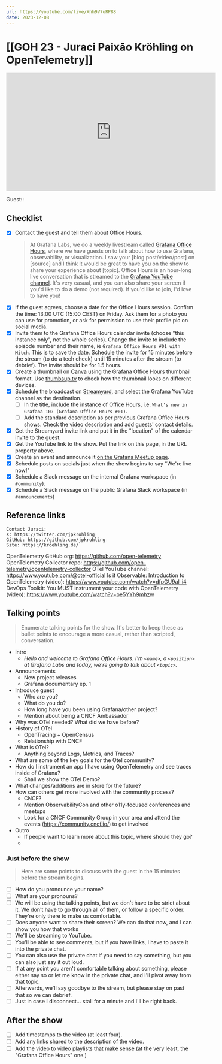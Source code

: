 ```yaml
---
url: https://youtube.com/live/Xhh9V7uRP88
date: 2023-12-08
---
```

# [[GOH 23 - Juraci Paixāo Kröhling on OpenTelemetry]]

<iframe width="560" height="315" src="https://www.youtube.com/embed/Xhh9V7uRP88" title="YouTube video player" frameborder="0" allow="accelerometer; autoplay; clipboard-write; encrypted-media; gyroscope; picture-in-picture" allowfullscreen></iframe>

Guest:: 

## Checklist

- [x] Contact the guest and tell them about Office Hours.
	> At Grafana Labs, we do a weekly livestream called [Grafana Office Hours](https://www.youtube.com/watch?v=uk7NoagbJ28&list=PLDGkOdUX1Ujrrse-cdj20RRah9hyHdxBu), where we have guests on to talk about how to use Grafana, observability, or visualization. I saw your [blog post/video/post] on [source] and I think it would be great to have you on the show to share your experience about [topic].
	Office Hours is an hour-long live conversation that is streamed to the [Grafana YouTube channel](https://youtube.com/@grafana). It's very casual, and you can also share your screen if you'd like to do a demo (not required). If you'd like to join, I'd love to have you! 
- [x] If the guest agrees, choose a date for the Office Hours session. Confirm the time: 13:00 UTC (15:00 CEST) on Friday. Ask them for a photo you can use for promotion, or ask for permission to use their profile pic on social media.
- [x] Invite them to the Grafana Office Hours calendar invite (choose "this instance only", not the whole series). Change the invite to include the episode number and their name, ie `Grafana Office Hours #01 with Mitch`. This is to save the date. Schedule the invite for 15 minutes before the stream (to do a tech check) until 15 minutes after the stream (to debrief). The invite should be for 1.5 hours.
- [x] Create a thumbnail on [Canva](https://canva.com) using the Grafana Office Hours thumbnail format. Use [thumbsup.tv](https://thumbsup.tv) to check how the thumbnail looks on different devices.
- [x] Schedule the broadcast on [Streamyard](https://streamyard.com), and select the Grafana YouTube channel as the destination.
	- [ ] In the title, include the instance of Office Hours, i.e. `What's new in Grafana 10? (Grafana Office Hours #01)`.
	- [ ] Add the standard description as per previous Grafana Office Hours shows. Check the video description and add guests' contact details.
- [x] Get the Streamyard invite link and put it in the "location" of the calendar invite to the guest.
- [x] Get the YouTube link to the show. Put the link on this page, in the URL property above.
- [x] Create an event and announce it [on the Grafana Meetup page](https://www.meetup.com/grafana-friends-virtual-meetup-group/).
- [x] Schedule posts on socials just when the show begins to say "We're live now!"
- [x] Schedule a Slack message on the internal Grafana workspace (in `#community`).
- [x] Schedule a Slack message on the public Grafana Slack workspace (in `#announcements`)

## Reference links

```
Contact Juraci:
X: https://twitter.com/jpkrohling
GitHub: https://github.com/jpkrohling
Site: https://kroehling.de/
```

OpenTelemetry GitHub org: https://github.com/open-telemetry
OpenTelemetry Collector repo: https://github.com/open-telemetry/opentelemetry-collector
OTel YouTube channel: https://www.youtube.com/@otel-official
Is it Observable: Introduction to OpenTelemetry (video): https://www.youtube.com/watch?v=dfpGU9al_i4
DevOps Toolkit: You MUST instrument your code with OpenTelemetry (video): https://www.youtube.com/watch?v=oe5YYh9mhzw

## Talking points

> Enumerate talking points for the show. It's better to keep these as bullet points to encourage a more casual, rather than scripted, conversation.

- Intro
	- *Hello and welcome to Grafana Office Hours. I'm `<name>`, a `<position>` at Grafana Labs and today, we're going to talk about `<topic>`.*
- Announcements
	- New project releases
	- Grafana documentary ep. 1
- Introduce guest
	- Who are you?
	- What do you do?
	- How long have you been using Grafana/other project?
	- Mention about being a CNCF Ambassador
- Why was OTel needed? What did we have before?
- History of OTel
	- OpenTracing + OpenCensus
	- Relationship with CNCF
- What is OTel?
	- Anything beyond Logs, Metrics, and Traces?
- What are some of the key goals for the Otel community?
- How do I instrument an app I have using OpenTelemetry and see traces inside of Grafana?
	- Shall we show the OTel Demo?
- What changes/additions are in store for the future?
- How can others get more involved with the community process?
	- CNCF?
	- Mention ObservabilityCon and other o11y-focused conferences and meetups
	- Look for a CNCF Community Group in your area and attend the events (https://community.cncf.io/) to get involved
- Outro
	- If people want to learn more about this topic, where should they go?
	- 

### Just before the show

> Here are some points to discuss with the guest in the 15 minutes before the stream begins.

- [ ] How do you pronounce your name?
- [ ] What are your pronouns?
- [ ] We will be using the talking points, but we don't have to be strict about it. We don't have to go through all of them, or follow a specific order. They're only there to make us comfortable.
- [ ] Does anyone want to share their screen? We can do that now, and I can show you how that works
- [ ] We'll be streaming to YouTube.
- [ ] You'll be able to see comments, but if you have links, I have to paste it into the private chat.
- [ ] You can also use the private chat if you need to say something, but you can also just say it out loud.
- [ ] If at any point you aren't comfortable talking about something, please either say so or let me know in the private chat, and I'll pivot away from that topic.
- [ ] Afterwards, we'll say goodbye to the stream, but please stay on past that so we can debrief.
- [ ] Just in case I disconnect... stall for a minute and I'll be right back.

## After the show

- [ ] Add timestamps to the video (at least four).
- [ ] Add any links shared to the description of the video.
- [ ] Add the video to video playlists that make sense (at the very least, the "Grafana Office Hours" one.)